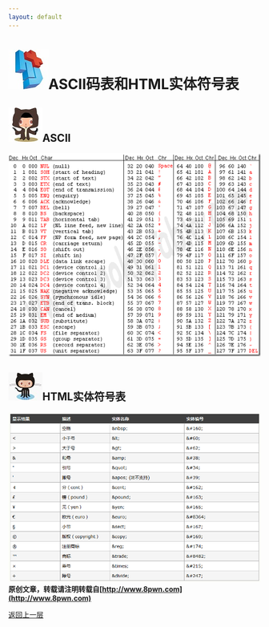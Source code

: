 ```yaml
---
layout: default
---
```

# ![](../img/hj.jpg)ASCII码表和HTML实体符号表

## ![](../img/github1.png)ASCII
![](../img/ascii-en.png)

## ![](../img/github2.png)HTML实体符号表

![](../img/escape.png)
__原创文章，转载请注明转载自[http://www.8pwn.com](http://www.8pwn.com)__

[返回上一层](./web)
